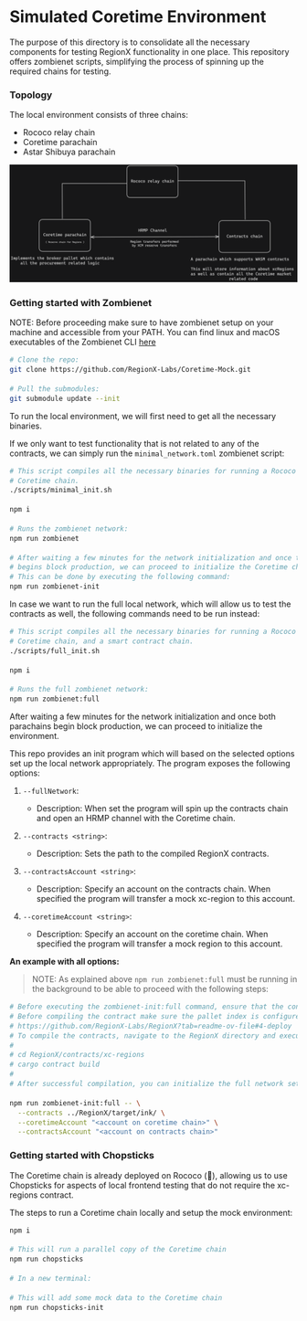 # Simulated Coretime Environment

The purpose of this directory is to consolidate all the necessary components for testing RegionX functionality in one place. This repository offers zombienet scripts, simplifying the process of spinning up the required chains for testing.

### Topology

The local environment consists of three chains:

-   Rococo relay chain
-   Coretime parachain
-   Astar Shibuya parachain

<p align="center">
 <img src="./docs/topology.png" />
</p>

### Getting started with Zombienet

NOTE: Before proceeding make sure to have zombienet setup on your machine and accessible from your PATH.
You can find linux and macOS executables of the Zombienet CLI [here](https://github.com/paritytech/zombienet/releases)

```sh
# Clone the repo:
git clone https://github.com/RegionX-Labs/Coretime-Mock.git

# Pull the submodules:
git submodule update --init
```

To run the local environment, we will first need to get all the necessary binaries.

If we only want to test functionality that is not related to any of the contracts, we can simply run the `minimal_network.toml` zombienet script:

```sh
# This script compiles all the necessary binaries for running a Rococo relay chain,
# Coretime chain.
./scripts/minimal_init.sh

npm i

# Runs the zombienet network:
npm run zombienet

# After waiting a few minutes for the network initialization and once the parachain 
# begins block production, we can proceed to initialize the Coretime chain. 
# This can be done by executing the following command:
npm run zombienet-init  
```

In case we want to run the full local network, which will allow us to test the contracts as well, the following commands need to be run instead:

```sh
# This script compiles all the necessary binaries for running a Rococo relay chain,
# Coretime chain, and a smart contract chain.
./scripts/full_init.sh

npm i

# Runs the full zombienet network:
npm run zombienet:full
```

After waiting a few minutes for the network initialization and once both parachains begin block production, we can proceed to initialize the environment.

This repo provides an init program which will based on the selected options set up the local network appropriately. The program exposes the following options:

1.  `--fullNetwork`:
    
    -   Description: When set the program will spin up the contracts chain and open an HRMP channel with the Coretime chain.

2.  `--contracts <string>`:
    
    -   Description: Sets the path to the compiled RegionX contracts.

3.  `--contractsAccount <string>`:
    
    -   Description:  Specify an account on the contracts chain. When specified the program will transfer a mock xc-region to this account.
    
4.  `--coretimeAccount <string>`:
    
    -   Description: Specify an account on the coretime chain. When specified the program will transfer a mock region to this account.

**An example with all options:**

> NOTE: As explained above `npm run zombienet:full` must be running in the background to be able to proceed with the following steps:

```sh
# Before executing the zombienet-init:full command, ensure that the contracts within the RegionX directory are compiled.  
# Before compiling the contract make sure the pallet index is configured correctly for Shibuya: 
# https://github.com/RegionX-Labs/RegionX?tab=readme-ov-file#4-deploy
# To compile the contracts, navigate to the RegionX directory and execute the following commands:  
# 
# cd RegionX/contracts/xc-regions
# cargo contract build
# 
# After successful compilation, you can initialize the full network setup using the command below.

npm run zombienet-init:full -- \
  --contracts ../RegionX/target/ink/ \
  --coretimeAccount "<account on coretime chain>" \
  --contractsAccount "<account on contracts chain>"
```

### Getting started with Chopsticks

The Coretime chain is already deployed on Rococo (🥳), allowing us to use Chopsticks for aspects of local frontend testing that do not require the xc-regions contract.

The steps to run a Coretime chain locally and setup the mock environment:

```sh
npm i

# This will run a parallel copy of the Coretime chain
npm run chopsticks

# In a new terminal:

# This will add some mock data to the Coretime chain
npm run chopsticks-init
```

